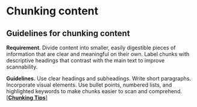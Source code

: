 # Chunking content

## Guidelines for chunking content

**Requirement**. Divide content into smaller, easily digestible pieces of information that are clear and meaningful on their own. Label chunks with descriptive headings that contrast with the main text to improve scannability.

**Guidelines.** Use clear headings and subheadings. Write short paragraphs. Incorporate visual elements. Use bullet points, numbered lists, and highlighted keywords to make chunks easier to scan and comprehend. [\[**Chunking Tips**\]](https://www.nngroup.com/articles/chunking/)
